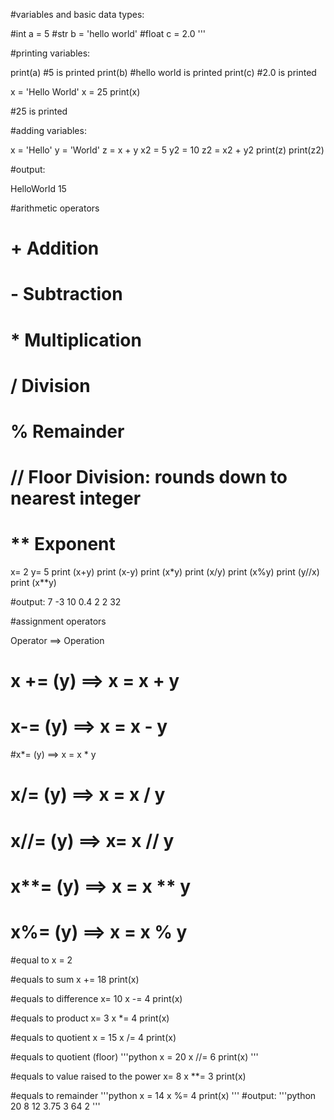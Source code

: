 #variables and basic data types:

#int
a = 5
#str
b = 'hello world'
#float
c = 2.0
'''

#printing variables:

print(a)
#5 is printed
print(b)
#hello world is printed
print(c)
#2.0 is printed

x = 'Hello World'
x = 25
print(x)

#25 is printed

#adding variables:

x = 'Hello'
y = 'World'
z = x + y
x2 = 5
y2 = 10
z2 = x2 + y2
print(z)
print(z2)

#output:

HelloWorld
15

#arithmetic operators

# +	Addition
# -	Subtraction
# *	Multiplication
# /	Division
# %	Remainder
# //	Floor Division: rounds down to nearest integer
# **	Exponent


x= 2
y= 5
print (x+y)
print (x-y)
print (x*y)
print (x/y)
print (x%y)
print (y//x)
print (x**y)

#output:
7
-3
10
0.4
2
2
32

#assignment operators



Operator	==> Operation
# x += (y) ==> 	x = x + y
# x-= (y) ==>	x = x - y
#x*= (y) ==> x = x * y
# x/= (y) ==>	x = x / y
# x//= (y) ==>	x= x // y
# x**= (y)	==> x = x ** y
# x%= (y)	==> x = x % y


#equal to
x = 2

#equals to sum
x += 18
print(x)

#equals to difference
x= 10
x -= 4
print(x)

#equals to product
x= 3
x *= 4
print(x)

#equals to quotient
x = 15
x /= 4
print(x)

#equals to quotient (floor)
'''python
x = 20
x //= 6
print(x)
'''

#equals to value raised to the power
x= 8
x **= 3
print(x)

#equals to remainder
'''python
x = 14
x %= 4
print(x)
'''
#output:
'''python
20
8
12
3.75
3
64
2
'''
